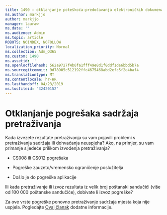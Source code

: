 ```yaml
---
title: 1490 – otklanjanje poteškoća-predočavanja elektroničkih dokumenata-neuspjeha
ms.author: markjjo
author: markjjo
manager: lauraw
ms.date: ''
ms.audience: Admin
ms.topic: article
ROBOTS: NOINDEX, NOFOLLOW
localization_priority: Normal
ms.collection: Adm_O365
ms.custom: 1490
ms.assetid: ''
ms.openlocfilehash: 562a9727f4b6fa1fff49e8d1f8ddf1de6bbd5b7a
ms.sourcegitcommit: 9d78905c512192ffc4675468abd2efc5f2e4baf4
ms.translationtype: MT
ms.contentlocale: hr-HR
ms.lasthandoff: 04/23/2019
ms.locfileid: "32420152"
---
```

# <a name="troubleshoot-content-search-errors"></a>Otklanjanje pogrešaka sadržaja pretraživanja

Kada izvezete rezultate pretraživanja su vam pojavili problemi s pretraživanja sadržaja ili dohvaćanja neuspjeha?
Ako, na primjer, su vam primanje sljedeće prilikom izvođenja pretraživanja?

- CS008 ili CS012 pogrešaka

- Pogreške zauzeto/vremensko ograničenje poslužitelja

- Došlo je do pogreške aplikacije

Ili kada pretraživanje ili izvoz rezultata iz velik broj poštanski sandučići (više od 100 000 poštanske sandučiće), dobivate li izvoz pogreške?

Za ove vrste pogreške ponovno pretraživanje sadržaja mjesta koja nije uspjela. Pogledajte [Ovaj članak](https://docs.microsoft.com/office365/securitycompliance/retry-failed-content-search) dodatne informacije.
